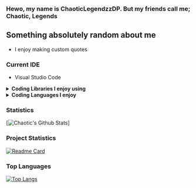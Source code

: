 ### Hewo, my name is ChaoticLegendzzDP. But my friends call me; Chaotic, Legends

## Something absolutely random about me
* I enjoy making custom quotes

### Current IDE
* Visual Studio Code

<details>
  <summary><b>Coding Libraries I enjoy using</b></summary>
  
  * [Discord.py](https://discordpy.readthedocs.io)
  * [Discord.JS v12](https://discord.js.org)
</details>
<details>
   <summary><b>Coding Languages I enjoy</b></summary>
   
   * Python
</details>

### Statistics
[![Chaotic's Github Stats](https://github-readme-stats.vercel.app/api?username=chaoticlegendzz&show_icons=true)]

### Project Statistics
[![Readme Card](https://github-readme-stats.vercel.app/api/pin?username=Chicken-Treat&repo=Chicken-Treat-Discord-Bot)](https://github.com/Chicken-Treat/Chicken-Treat-Discord-Bot)

### Top Languages
[![Top Langs](https://github-readme-stats.vercel.app/api/top-langs/?username=ChaoticLegendzz)](https://github.com/ChaoticLegendzz/Chicken-Treat-Discord-Bot)